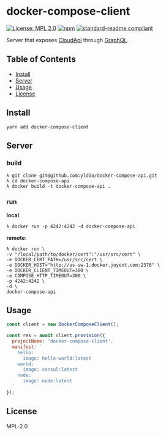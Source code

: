 # docker-compose-client

[![License: MPL 2.0](https://img.shields.io/badge/License-MPL%202.0-brightgreen.svg)](https://opensource.org/licenses/MPL-2.0)
[![npm](https://img.shields.io/npm/v/docker-compose-client.svg)](https://npmjs.com/package/docker-compose-client)
[![standard-readme compliant](https://img.shields.io/badge/standard--readme-OK-green.svg)](https://github.com/RichardLitt/standard-readme)

Server that exposes [CloudApi](https://apidocs.joyent.com/cloudapi/) through [GraphQL](http://graphql.org).

## Table of Contents

- [Install](#install)
- [Server](#server)
- [Usage](#usage)
- [License](#license)

## Install

```
yarn add docker-compose-client
```

## Server

### build

```
λ git clone git@github.com:yldio/docker-compose-api.git
λ cd docker-compose-api
λ docker build -t docker-compose-api .
```

### run

**local**:

```
λ docker run -p 4242:4242 -d docker-compose-api
```

**remote**:
```
λ docker run \
-v "/local/path/to/docker/cert":"/usr/src/cert" \
-e DOCKER_CERT_PATH=/usr/src/cert \
-e DOCKER_HOST="http://us-sw-1.docker.joyent.com:2376" \
-e DOCKER_CLIENT_TIMEOUT=300 \
-e COMPOSE_HTTP_TIMEOUT=300 \
-p 4242:4242 \
-d \
docker-compose-api
```

## Usage

```js
const client = new DockerComposeClient();

const res = await client.provision({
  projectName: 'docker-compose-client',
  manifest: `
    hello:
      image: hello-world:latest
    world:
      image: consul:latest
    node:
      image: node:latest
  `
});
```

## License

MPL-2.0
